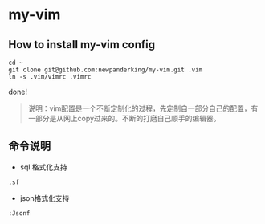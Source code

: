 # my-vim

## How to install my-vim config

```
cd ~
git clone git@github.com:newpanderking/my-vim.git .vim
ln -s .vim/vimrc .vimrc
```
done!

> 说明：vim配置是一个不断定制化的过程，先定制自一部分自己的配置，有一部分是从网上copy过来的。不断的打磨自己顺手的编辑器。


## 命令说明

- sql 格式化支持
```
,sf
```

- json格式化支持
```
:Jsonf
```

